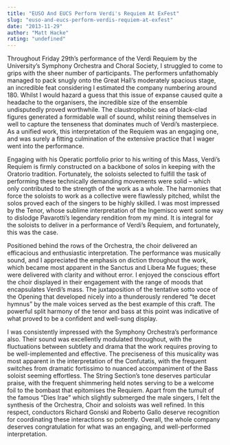```yaml
---
title: "EUSO And EUCS Perform Verdi's Requiem At ExFest"
slug: "euso-and-eucs-perform-verdis-requiem-at-exfest"
date: "2013-11-29"
author: "Matt Hacke"
rating: "undefined"
---
```


Throughout Friday 29th’s performance of the Verdi Requiem by the University’s Symphony Orchestra and Choral Society, I struggled to come to grips with the sheer number of participants. The performers unfathomably managed to pack snugly onto the Great Hall’s moderately spacious stage, an incredible feat considering I estimated the company numbering around 180. Whilst I would hazard a guess that this issue of expanse caused quite a headache to the organisers, the incredible size of the ensemble undisputedly proved worthwhile. The claustrophobic sea of black-clad figures generated a formidable wall of sound, whilst reining themselves in well to capture the tenseness that dominates much of Verdi’s masterpiece. As a unified work, this interpretation of the Requiem was an engaging one, and was surely a fitting culmination of the extensive practice that I wager went into the performance.

Engaging with his Operatic portfolio prior to his writing of this Mass, Verdi’s Requiem is firmly constructed on a backbone of solos in keeping with the Oratorio tradition. Fortunately, the soloists selected to fulfill the task of performing these technically demanding movements were solid – which only contributed to the strength of the work as a whole. The harmonies that force the soloists to work as a collective were flawlessly pitched, whilst the solos proved each of the singers to be highly skilled. I was most impressed by the Tenor, whose sublime interpretation of the Ingemisco went some way to dislodge Pavarotti’s legendary rendition from my mind. It is integral for the soloists to deliver in a performance of Verdi’s Requiem, and fortunately, this was the case.

Positioned behind the rows of the Orchestra, the choir delivered an efficacious and enthusiastic interpretation. The performance was musically sound, and I appreciated the emphasis on diction throughout the work, which became most apparent in the Sanctus and Libera Me fugues; these were delivered with clarity and without error. I enjoyed the conscious effort the choir displayed in their engagement with the range of moods that encapsulates Verdi’s mass. The juxtaposition of the tentative sotto voce of the Opening that developed nicely into a thunderously rendered “te decet hymnus” by the male voices served as the best example of this craft. The powerful split harmony of the tenor and bass at this point was indicative of what proved to be a confident and well-sung display.

I was consistently impressed with the Symphony Orchestra’s performance also. Their sound was excellently modulated throughout, with the fluctuations between subtlety and drama that the work requires proving to be well-implemented and effective. The preciseness of this musicality was most apparent in the interpretation of the Confutatis, with the frequent switches from dramatic fortissimo to nuanced accompaniment of the Bass soloist seeming effortless. The String Section’s tone deserves particular praise, with the frequent shimmering held notes serving to be a welcome foil to the bombast that epitomises the Requiem. Apart from the tumult of the famous “Dies Irae” which slightly submerged the male singers, I felt the synthesis of the Orchestra, Choir and soloists was well refined. In this respect, conductors Richard Gonski and Roberto Gallo deserve recognition for coordinating these interactions so potently. Overall, the whole company deserves congratulation for what was an engaging, and well-performed interpretation.
